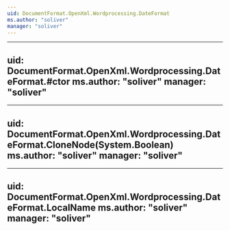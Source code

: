 ```yaml
---
uid: DocumentFormat.OpenXml.Wordprocessing.DateFormat
ms.author: "soliver"
manager: "soliver"
---
```


---
uid: DocumentFormat.OpenXml.Wordprocessing.DateFormat.#ctor
ms.author: "soliver"
manager: "soliver"
---

---
uid: DocumentFormat.OpenXml.Wordprocessing.DateFormat.CloneNode(System.Boolean)
ms.author: "soliver"
manager: "soliver"
---

---
uid: DocumentFormat.OpenXml.Wordprocessing.DateFormat.LocalName
ms.author: "soliver"
manager: "soliver"
---
